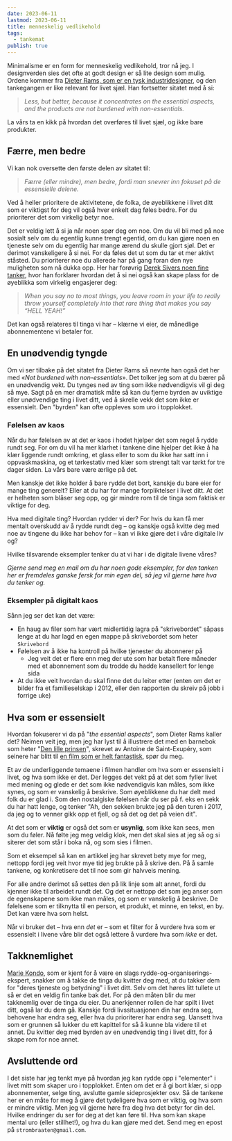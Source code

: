 ```yaml
---
date: 2023-06-11
lastmod: 2023-06-11
title: menneskelig vedlikehold
tags:
  - tankemat
publish: true
---
```

Minimalisme er en form for menneskelig vedlikehold, tror nå jeg. I designverden sies det ofte at godt design er så lite design som mulig. Ordene kommer fra [Dieter Rams, som er en tysk industridesigner](https://uxdesign.cc/dieter-rams-and-ten-principles-for-good-design-61cc32bcd6e6), og den tankegangen er like relevant for livet sjæl. Han fortsetter sitatet med å si:

> *Less, but better, because it concentrates on the essential aspects, and the products are not burdened with non-essentials.*

La vårs ta en kikk på hvordan det overføres til livet sjæl, og ikke bare produkter.

## Færre, men bedre

Vi kan nok oversette den første delen av sitatet til:

> *Færre (eller mindre), men bedre, fordi man snevrer inn fokuset på de essensielle delene.*

Ved å heller prioritere de aktivitetene, de folka, de øyeblikkene i livet ditt som er viktigst for deg vil også hver enkelt dag føles bedre. For du prioriterer det som virkelig betyr noe.

Det er veldig lett å si ja når noen spør deg om noe. Om du vil bli med på noe sosialt selv om du egentlig kunne trengt egentid, om du kan gjøre noen en tjeneste selv om du egentlig har mange ærend du skulle gjort sjøl. Det er derimot vanskeligere å si nei. For da føles det ut som du tar et mer aktivt ståsted. Du prioriterer noe du allerede har på gang foran den nye muligheten som nå dukka opp. Her har forøvrig [Derek Sivers noen fine tanker](https://sive.rs/hellyeah), hvor han forklarer hvordan det å si nei også kan skape plass for de øyeblikka som virkelig engasjerer deg:

> *When you say no to most things, you leave room in your life to really throw yourself completely into that rare thing that makes you say “HELL YEAH!”*

Det kan også relateres til tinga vi har – klærne vi eier, de månedlige abonnementene vi betaler for.

## En unødvendig tyngde

Om vi ser tilbake på det sitatet fra Dieter Rams så nevnte han også det her med «*Not burdened with non-essentials*». Det tolker jeg som at du bærer på en unødvendig vekt. Du tynges ned av ting som ikke nødvendigvis vil gi deg så mye. Sagt på en mer dramatisk måte så kan du fjerne byrden av uviktige eller unødvendige ting i livet ditt, ved å skrelle vekk det som ikke er essensielt. Den "byrden" kan ofte oppleves som uro i topplokket. 

### Følelsen av kaos

Når du har følelsen av at det er kaos i hodet hjelper det som regel å rydde rundt seg. For om du vil ha mer klarhet i tankene dine hjelper det ikke å ha klær liggende rundt omkring, et glass eller to som du ikke har satt inn i oppvaskmaskina, og et tørkestativ med klær som strengt talt var tørkt for tre dager siden. La vårs bare være ærlige på det.

Men kanskje det ikke holder å bare rydde det bort, kanskje du bare eier for mange ting generelt? Eller at du har for mange forpliktelser i livet ditt. At det er helheten som blåser seg opp, og gir mindre rom til de tinga som faktisk er viktige for deg.

Hva med digitale ting? Hvordan rydder vi der? For hvis du kan få mer mentalt overskudd av å rydde rundt deg – og kanskje også kvitte deg med noe av tingene du ikke har behov for – kan vi ikke gjøre det i våre digitale liv og?

Hvilke tilsvarende eksempler tenker du at vi har i de digitale livene våres?

*Gjerne send meg en mail om du har noen gode eksempler, for den tanken her er fremdeles ganske fersk for min egen del, så jeg vil gjerne høre hva du tenker og.*

### Eksempler på digitalt kaos

Sånn jeg ser det kan det være:
- En haug av filer som har vært midlertidig lagra på "skrivebordet" såpass lenge at du har lagd en egen mappe på skrivebordet som heter `Skrivebord`
- Følelsen av å ikke ha kontroll på hvilke tjenester du abonnerer på
	- Jeg veit det er flere enn meg der ute som har betalt flere måneder med et abonnement som du trodde du hadde kansellert for lenge sida
- At du ikke veit hvordan du skal finne det du leiter etter (enten om det er bilder fra et familieselskap i 2012, eller den rapporten du skreiv på jobb i forrige uke)

## Hva som er essensielt

Hvordan fokuserer vi da på "*the essential aspects*", som Dieter Rams kaller det? Neimen veit jeg, men jeg har lyst til å illustrere det med en barnebok som heter "[Den lille prinsen](https://no.wikipedia.org/wiki/Den_lille_prinsen)", skrevet av Antoine de Saint-Exupéry, som seinere har blitt til [en film som er helt fantastisk](<https://en.wikipedia.org/wiki/The_Little_Prince_(2015_film)>), spør du meg.

Et av de underliggende temaene i filmen handler om hva som er essensielt i livet, og hva som ikke er det. Der legges det vekt på at det som fyller livet med mening og glede er det som ikke nødvendigvis kan måles, som ikke synes, og som er vanskelig å beskrive. Som øyeblikkene du har delt med folk du er glad i. Som den nostalgiske følelsen når du ser på f. eks en sekk du har hatt lenge, og tenker "Ah, den sekken brukte jeg på den turen i 2017, da jeg og to venner gikk opp et fjell, og så det og det på veien dit".

At det som er **viktig** er også det som er **usynlig**, som ikke kan sees, men som du føler. Nå følte jeg meg veldig klok, men det skal sies at jeg så og si siterer det som står i boka nå, og som sies i filmen.

Som et eksempel så kan en artikkel jeg har skrevet bety mye for meg, nettopp fordi jeg veit hvor mye tid jeg brukte på å skrive den. På å samle tankene, og konkretisere det til noe som gir halvveis mening.

For alle andre derimot så settes den på lik linje som alt annet, fordi du kjenner ikke til arbeidet rundt det. Og det er nettopp det som jeg anser som de egenskapene som ikke man måles, og som er vanskelig å beskrive. De følelsene som er tilknytta til en person, et produkt, et minne, en tekst, en by. Det kan være hva som helst.

Når vi bruker det – hva enn *det* er – som et filter for å vurdere hva som er essensielt i livene våre blir det også lettere å vurdere hva som *ikke* er det.

## Takknemlighet

[Marie Kondo](https://konmari.com/konmari-is-not-minimalism/), som er kjent for å være en slags rydde-og-organiserings-ekspert, snakker om å takke de tinga du kvitter deg med, at du takker dem for "deres tjeneste og betydning" i livet ditt. Selv om det høres litt tullete ut så er det en veldig fin tanke bak det. For på den måten blir du mer takknemlig over de tinga du eier. Du anerkjenner rollen de har spilt i livet ditt, også lar du dem gå. Kanskje fordi livssituasjonen din har endra seg, behovene har endra seg, eller hva du prioriterer har endra seg. Uansett hva som er grunnen så lukker du ett kapittel for så å kunne bla videre til et annet. Du kvitter deg med byrden av en unødvendig ting i livet ditt, for å skape rom for noe annet.

## Avsluttende ord

I det siste har jeg tenkt mye på hvordan jeg kan rydde opp i "elementer" i livet mitt som skaper uro i topplokket. Enten om det er å gi bort klær, si opp abonnementer, selge ting, avslutte gamle sideprosjekter osv. Så de tankene her er en måte for meg å gjøre det tydeligere hva som er viktig, og hva som er mindre viktig. Men jeg vil gjerne høre fra deg hva det betyr for din del. Hvilke endringer du ser for deg at det kan føre til. Hva som kan skape mental uro (eller stillhet!), og hva du kan gjøre med det. Send meg en epost på `strombraaten@gmail.com`.
